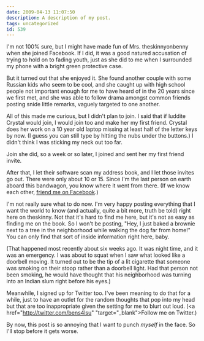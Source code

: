```yaml
---
date: 2009-04-13 11:07:50
description: A description of my post.
tags: uncategorized
id: 539
---
```

I'm not 100% sure, but I might have made fun of Mrs. theskinnyonbenny when she joined Facebook.  If I did, it was a good natured accusation of trying to hold on to fading youth, just as she did to me when I surrounded my phone with a bright green protective case.

But it turned out that she enjoyed it.  She found another couple with some Russian kids who seem to be cool, and she caught up with high school people not important enough for me to have heard of in the 20 years since we first met, and she was able to follow drama amongst common friends posting snide little remarks, vaguely targeted to one another.
<!--more-->
All of this made me curious, but I didn't plan to join.  I said that if luddite Crystal would join, I would join too and make her my first friend.  Crystal does her work on a 10 year old laptop missing at least half of the letter keys by now.  (I guess you can still type by hitting the nubs under the buttons.)  I didn't think I was sticking my neck out too far.

Join she did, so a week or so later, I joined and sent her my first friend invite.

After that, I let their software scan my address book, and I let those invites go out.  There were only about 10 or 15.  Since I'm the last person on earth aboard this bandwagon, you know where it went from there.  (If we know each other, <a href="http://www.facebook.com/privacy/?view=search#/people/Ben-Schultz/1398128702/" target="_blank">friend me on Facebook</a>.)

I'm not really sure what to do now.  I'm very happy posting everything that I want the world to know (and actually, quite a bit more, truth be told) right here on theskinny.  Not that it's hard to find me here, but it's not as easy as finding me on the book.  So I won't be posting, "Hey, I just baked a brownie next to a tree in the neighborhood while walking the dog far from home!"  You can only find that sort of inside information right here, baby.

(That happened most recently about six weeks ago.  It was night time, and it was an emergency.  I was about to squat when I saw what looked like a doorbell moving.  It turned out to be the tip of a lit cigarette that someone was smoking on their stoop rather than a doorbell light.  Had that person not been smoking, he would have thought that his neighborhood was turning into an Indian slum right before his eyes.)

Meanwhile, I signed up for Twitter too.  I've been meaning to do that for a while, just to have an outlet for the random thoughts that pop into my head but that are too inappropriate given the setting for me to blurt out loud.  (<a href="http://twitter.com/bens4lsu" "target="_blank">Follow me on Twitter</a>.)

By now, this post is so annoying that I want to punch <i>myself</i> in the face.  So I'll stop before it gets worse.